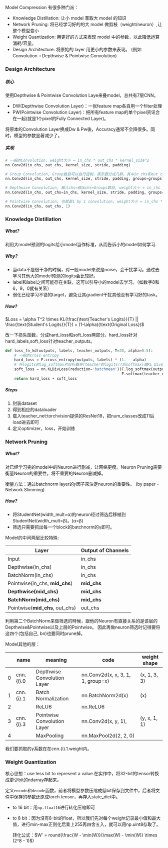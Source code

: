 Model Compression 有很多种门派：

- Knowledge Distillation: 让小 model 萃取大 model 的知识
- Network Pruning: 将已经学习好的的大 model 做剪枝（weight/neuron）,让整个模型变小
- Weight Quantization: 用更好的方式来表现 model 中的参数，以此降低运算消耗/容量。
- Design Architecture: 将原始的 layer 用更小的参数来表现。 (例如 Convolution ￫ Depthwise & Pointwise Convolution)

### Design Architecture

##### 核心

使用Depthwise & Pointwise Convolution Laye来叠model，总共有7层CNN。

- DW(Depthwise Convolution Layer)：一张feature map各自用一个filter处理
- PW(Pointwise Convolution Layer)：把所有feature map的单个pixel资讯合在一起(就是1个pixel的Fully Connected Layer)。

将原本的Convolution Layer换成Dw & Pw後，Accuracy通常不会降很多。同时，模型的参数显著减少了。

##### 实现

```python
# 一般的Convolution, weight大小 = in_chs * out_chs * kernel_size^2
nn.Conv2d(in_chs, out_chs, kernel_size, stride, padding)

# Group Convolution, Group数目可以自行控制，表示要分成几群。其中in_chs和out_chs必须要可以被groups整除。(不然沒办法分群。)
nn.Conv2d(in_chs, out_chs, kernel_size, stride, padding, groups=groups)

# Depthwise Convolution, 輸入chs=输出chs=Groups数目, weight大小 = in_chs * kernel_size^2
nn.Conv2d(in_chs, out_chs=in_chs, kernel_size, stride, padding, groups=in_chs)

# Pointwise Convolution, 也就是1 by 1 convolution, weight大小 = in_chs * out_chs
nn.Conv2d(in_chs, out_chs, 1)
```



### Knowledge Distillation

##### What?

利用大model预测的logits给小model当作标准，从而告诉小的model如何学习.

##### Why?

- 当data不是很干净的时候，对一般model来说是noise，会干扰学习。通过去学习其他大的model预测的logits会比较好。
- label和label之间可能存在关联，这可以引导小的model去学习。（如数字8和6，9，0就有关系）
- 弱化已经学习不错的target，避免让其gradient干扰其他没有学习好的task。

##### How?

 $Loss = \alpha T^2 \times KL(\frac{\text{Teacher's Logits}}{T} || \frac{\text{Student's Logits}}{T}) + (1-\alpha)(\text{Original Loss})$

改一下损失函数，分成hard_loss和soft_loss两部分。hard_loss针对hard_labels,soft_loss针对teacher_outputs。

```python
def loss_fn_kd(outputs, labels, teacher_outputs, T=20, alpha=0.5):
    # 一般的cross entropy
    hard_loss = F.cross_entropy(outputs, labels) * (1. - alpha)
    # 将logits的log_softmax对目标概率(teacher的logits/T后softmax)做KL Divergence
    soft_loss = nn.KLDivLoss(reduction='batchmean')(F.log_softmax(outputs / T, dim=1),
                                                    F.softmax(teacher_outputs / T, dim=1)) * (alpha * T * T)
    return hard_loss + soft_loss
```

##### Steps

1. 封装dataset
2. 得到相应的dataloader
3. 载入teacher_net:torchvision提供的ResNet18，把num_classes改成11后load进去即可
4. 定义optimizer，loss，开始训练

### Network Pruning

##### What?

对已经学习完的model中的Neuron进行删减，让网络更瘦。Neuron Pruning需要衡量Neuron的重要性，将不重要的Neuron删减掉。

衡量方法：通过batchnorm layer的𝛾因子來決定neuron的重要性。 (by paper - Network Slimming)

##### How?

- 将StudentNet(width_mult=α)的neuron经过筛选后移植到StudentNet(width_mult=β)。(α>β)
- 筛选只需要抓出每一个block的batchnorm的γ即可。

Model的中间两层比较特殊:

| Layer                           | Output of Channels |
| ------------------------------- | ------------------ |
| Input                           | in_chs             |
| Depthwise(in_chs)               | in_chs             |
| BatchNorm(in_chs)               | in_chs             |
| Pointwise(in_chs, **mid_chs**)  | **mid_chs**        |
| **Depthwise(mid_chs)**          | **mid_chs**        |
| **BatchNorm(mid_chs)**          | **mid_chs**        |
| Pointwise(**mid_chs**, out_chs) | out_chs            |

利用第二个BatchNorm来做筛选的時候，跟他的Neuron有直接关系的是该层的Depthwise&Pointwise以及上层的Pointwise。
因此再做neuron筛选时记得要将这四个(包括自己, bn)也要同时prune掉。

Model其他的层：

|      | name      | meaning                     | code                              | weight shape |
| ---- | --------- | --------------------------- | --------------------------------- | ------------ |
| 0    | cnn.{i}.0 | Depthwise Convolution Layer | nn.Conv2d(x, x, 3, 1, 1, group=x) | (x, 1, 3, 3) |
| 1    | cnn.{i}.1 | Batch Normalization         | nn.BatchNorm2d(x)                 | (x)          |
| 2    |           | ReLU6                       | nn.ReLU6                          |              |
| 3    | cnn.{i}.3 | Pointwise Convolution Layer | nn.Conv2d(x, y, 1),               | (y, x, 1, 1) |
| 4    |           | MaxPooling                  | nn.MaxPool2d(2, 2, 0)             |              |

我们要抓取的$\gamma$系数在在cnn.{i}.1.weight内。

### Weight Quantization

核心思想：use less bit to represent a value.在实作中，将32-bit的tensor转换成更少bit的ndarray存起来。

定义`encode`和`decode`函数，前者将模型参数压缩成低bit保存到文件中，后者将文件中保存的参数还原成torch.tensor，再存入state_dict中。

- to 16 bit：用`np.float16`进行转化压缩即可

- to 8 bit：因为沒有8-bit的float，所以我们先对每个weight记录最小值和最大值，进行min-max正则化后乘上255再四舍五入，就可以用np.uint8存取了。

  转化公式：$W' = round(\frac{W - \min(W)}{\max(W) - \min(W)} \times (2^8 - 1)$)